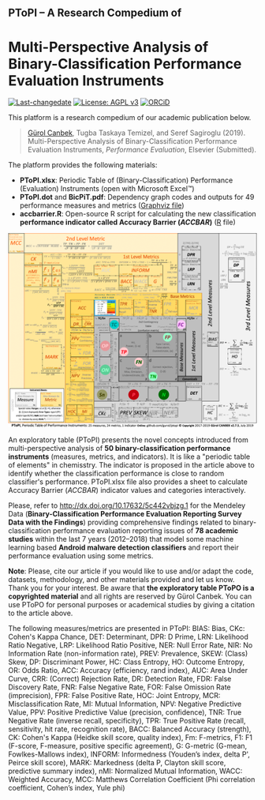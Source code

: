 ## PToPI – A Research Compedium of
# Multi-Perspective Analysis of Binary-Classification Performance Evaluation Instruments

[![Last-changedate](https://img.shields.io/badge/last%20change-2019--06--20-brightgreen.svg)](https://github.com/gurol/ptopi) [![License: AGPL v3](https://img.shields.io/badge/License-AGPL%20v3-blue.svg)](https://www.gnu.org/licenses/agpl-3.0)  [![ORCiD](https://img.shields.io/badge/ORCiD-0000--0002--9337--097X-green.svg)](https://orcid.org/0000-0002-9337-097X)

This platform is a research compedium of our academic publication below.

> [Gürol Canbek](http:gurol.canbek.com/Publications), Tugba Taskaya Temizel, and Seref Sagiroglu (2019). Multi-Perspective Analysis of Binary-Classification Performance Evaluation Instruments, *Performance Evaluation*, Elsevier (Submitted).

The platform provides the following materials:
- **PToPI.xlsx**: Periodic Table of (Binary-Classification) Performance (Evaluation) Instruments (open with Microsoft Excel™)
- **PToPI.dot** and **BicPiT.pdf**: Dependency graph codes and outputs for 49 performance measures and metrics ([Graphviz file](https://www.graphviz.org))
- **accbarrier.R**: Open-source R script for calculating the new classification **performance indicator called Accuracy Barrier (*ACCBAR*)** ([R](https://www.r-project.org) file)

![](images/Figure_PToPI_Full_v2_7_5.png)

An exploratory table (PToPI) presents the novel concepts introduced from multi-perspective analysis of **50 binary-classification performance instruments** (measures, metrics, and indicators). It is like a "periodic table of elements" in chemisstry.
The indicator is proposed in the article above to identify whether the classification performance is close to random classifier's performance.
PToPI.xlsx file also provides a sheet to calculate Accuracy Barrier (*ACCBAR*) indicator values and categories interactively.

Please, refer to http://dx.doi.org/10.17632/5c442vbjzg.1 for the Mendeley Data (**Binary-Classification Performance Evaluation Reporting Survey Data with the Findings**) providing comprehensive findings related to binary-classification performance evaluation reporting issues of **78 academic studies** within the last 7 years (2012–2018) that model some machine learning based **Android malware detection classifiers** and report their performance evaluation using some metrics.

**Note**: Please, cite our article if you would like to use and/or adapt the code, datasets, methodology, and other materials provided and let us know. Thank you for your interest. Be aware that **the exploratory table PToPO is a copyrighted material** and all rights are reserved by Gürol Canbek. You can use PToPO for personal purposes or academical studies by giving a citation to the article above.

The following measures/metrics are presented in PToPI: BIAS: Bias, CKc: Cohen's Kappa Chance, DET: Determinant, DPR: D Prime, LRN: Likelihood Ratio Negative, LRP: Likelihood Ratio Positive, NER: Null Error Rate, NIR: No Information Rate (non-information rate), PREV: Prevalence, SKEW: (Class) Skew, DP: Discriminant Power, HC: Class Entropy, HO: Outcome Entropy, OR: Odds Ratio, ACC: Accuracy (efficiency, rand index), AUC: Area Under Curve, CRR: (Correct) Rejection Rate, DR: Detection Rate, FDR: False Discovery Rate, FNR: False Negative Rate, FOR: False Omission Rate (imprecision), FPR: False Positive Rate, HOC: Joint Entropy, MCR: Misclassification Rate, MI: Mutual Information, NPV: Negative Predictive Value, PPV: Positive Predictive Value (precision, confidence), TNR: True Negative Rate (inverse recall, specificity), TPR: True Positive Rate (recall, sensitivity, hit rate, recognition rate), BACC: Balanced Accuracy (strength), CK: Cohen's Kappa (Heidke skill score, quality index), Fm: F-metrics, F1: F1 (F-score, F-measure, positive specific agreement), G: G-metric (G-mean, Fowlkes-Mallows index), INFORM: Informedness (Youden’s index, delta P', Peirce skill score), MARK: Markedness (delta P, Clayton skill score, predictive summary index), nMI: Normalized Mutual Information, WACC: Weighted Accuracy, MCC: Matthews Correlation Coefficient (Phi correlation coefficient, Cohen’s index, Yule phi)
